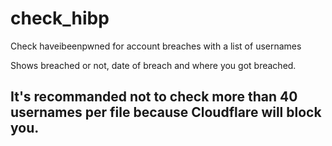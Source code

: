 # check_hibp
Check haveibeenpwned for account breaches with a list of usernames

Shows breached or not, date of breach and where you got breached.

## It's recommanded not to check more than 40 usernames per file because Cloudflare will block you.
